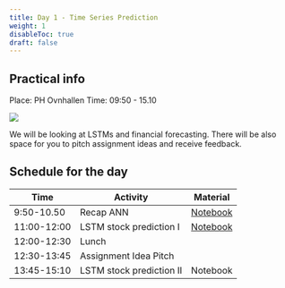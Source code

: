```yaml
---
title: Day 1 - Time Series Prediction
weight: 1
disableToc: true
draft: false
---
```


## Practical info
Place: PH Ovnhallen
Time: 09:50 - 15.10

![](https://source.unsplash.com/ZzOa5G8hSPI)

We will be looking at LSTMs and financial forecasting. There will be also space for you to pitch assignment ideas and receive feedback.

## Schedule for the day

| Time        | Activity                 | Material |
|-------------|--------------------------|----------|
| 9:50-10.50  | Recap ANN                | [Notebook](https://colab.research.google.com/github/aaubs/ds-master/blob/main/notebooks/M3_W1_ann_AirBnb.ipynb) |
| 11:00-12:00 | LSTM stock prediction I  | [Notebook](https://colab.research.google.com/github/aaubs/ds-master/blob/main/notebooks/M3_LSTM_stock_prediction.ipynb) |
| 12:00-12:30 | Lunch                    |          |
| 12:30-13:45 | Assignment Idea Pitch    |          |
| 13:45-15:10 | LSTM stock prediction II | Notebook |



<!---
## Context and Data
We will start the day with a quick recap of the AirBnb assignment. After that we will look at how LSTMs can be used to predict sequences (financial data). We will pull data from Yahoo Finance using data-libraries rather than hosted files. If you want to work with "more professional" data, you will have to get it on your own.

### 1. Build a baseline LSTM 
Build an LSTM net that predicts closing price changes 1 day ahead

### 2. Extend to multi-step 
Build an LSTM net that looks n timesteps back to predict the next period

### 3. Extend to multi-step and multi-feature
Build an LSTM that uses several inputs (e.g. other stocks or TA features)
--->

<!---
{{< tabs >}}

{{< tab name="Joint recordings">}}
  <h2>Assignment 1 handout</h2>
  {{< panopto  "https://panopto.aau.dk/Panopto/Pages/Embed.aspx?id=4b2660d2-790f-49cf-84be-ada900ea3083&autoplay=false&offerviewer=true&showtitle=true&showbrand=false&start=0&interactivity=all" >}}

{{< /tab >}}



{{< tab name="R Application">}}
<div>

  <h2>R: Recording</h2>
 
 coming soon

</div>
{{< /tab >}}



{{< tab name="Python Application">}}
<div>
  
  
  <h2>Python group recoding </h2>
  {{< panopto "https://panopto.aau.dk/Panopto/Pages/Embed.aspx?id=3c6006e6-e8e2-4ac4-a0a8-ada900ea85bc&autoplay=false&offerviewer=true&showtitle=true&showbrand=false&start=0&interactivity=all" >}}
</div>
{{< /tab >}}

{{< /tabs >}}
 --->


